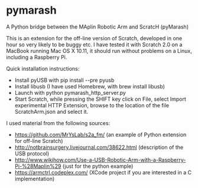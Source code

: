 # pymarash
A Python bridge between the MAplin Robotic Arm and ScratcH (pyMarash)

This is an extension for the off-line version of Scratch, developed
in one hour so very likely to be buggy etc.
I have tested it with Scratch 2.0 on a MacBook running Mac OS X 10.11,
it should run without problems on a Linux, including a Raspberry Pi.

Quick installation instructions:
- Install pyUSB with pip install --pre pyusb
- Install libusb (I have used Homebrew, with brew install libusb)
- Launch with python pymarash_http_server.py
- Start Scratch, while pressing the SHIFT key click on File, select Import experimental HTTP Extension, browse to the location of the file ScratchArm.json and select it.

I used material from the following sources:
- https://github.com/MrYsLab/s2a_fm/ (an example of Python extension for
  off-line Scratch)
- http://notbrainsurgery.livejournal.com/38622.html (description of the USB protocol)
- http://www.wikihow.com/Use-a-USB-Robotic-Arm-with-a-Raspberry-Pi-%28Maplin%29 (just for the python example)
- https://armctrl.codeplex.com/ (XCode project if you are interested in a C implementation)
